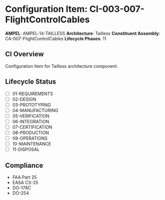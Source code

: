 # Configuration Item: CI-003-007-FlightControlCables

**AMPEL**: AMPEL-14-TAILLESS
**Architecture**: Tailless
**Constituent Assembly**: CA-007-FlightControlCables
**Lifecycle Phases**: 11

## CI Overview
Configuration Item for Tailless architecture component.

## Lifecycle Status
- [ ] 01-REQUIREMENTS
- [ ] 02-DESIGN
- [ ] 03-PROTOTYPING
- [ ] 04-MANUFACTURING
- [ ] 05-VERIFICATION
- [ ] 06-INTEGRATION
- [ ] 07-CERTIFICATION
- [ ] 08-PRODUCTION
- [ ] 09-OPERATIONS
- [ ] 10-MAINTENANCE
- [ ] 11-DISPOSAL

## Compliance
- FAA Part 25
- EASA CS-25
- DO-178C
- DO-254
